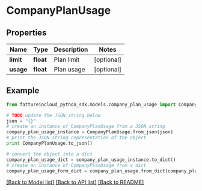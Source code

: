 # CompanyPlanUsage


## Properties

Name | Type | Description | Notes
------------ | ------------- | ------------- | -------------
**limit** | **float** | Plan limit | [optional] 
**usage** | **float** | Plan usage | [optional] 

## Example

```python
from fattureincloud_python_sdk.models.company_plan_usage import CompanyPlanUsage

# TODO update the JSON string below
json = "{}"
# create an instance of CompanyPlanUsage from a JSON string
company_plan_usage_instance = CompanyPlanUsage.from_json(json)
# print the JSON string representation of the object
print CompanyPlanUsage.to_json()

# convert the object into a dict
company_plan_usage_dict = company_plan_usage_instance.to_dict()
# create an instance of CompanyPlanUsage from a dict
company_plan_usage_form_dict = company_plan_usage.from_dict(company_plan_usage_dict)
```
[[Back to Model list]](../README.md#documentation-for-models) [[Back to API list]](../README.md#documentation-for-api-endpoints) [[Back to README]](../README.md)


